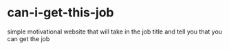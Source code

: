 # can-i-get-this-job
simple motivational website that will take in the job title and tell you that you can get the job
